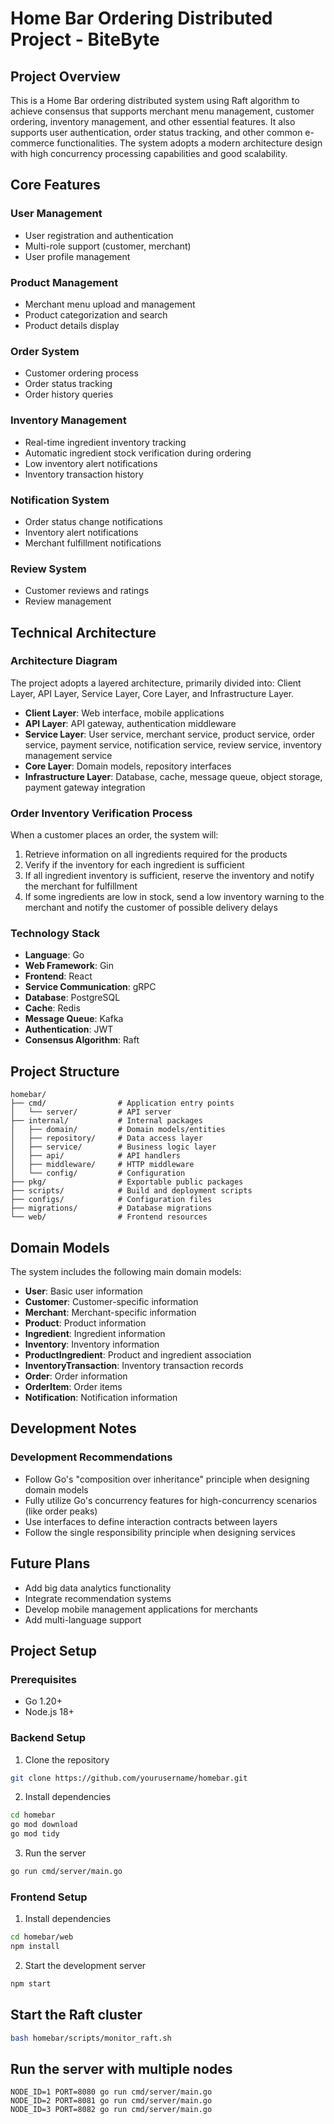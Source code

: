 
# Home Bar Ordering Distributed Project - BiteByte

## Project Overview

This is a Home Bar ordering distributed system using Raft algorithm to achieve consensus that supports merchant menu management, customer ordering, inventory management, and other essential features. It also supports user authentication, order status tracking, and other common e-commerce functionalities. The system adopts a modern architecture design with high concurrency processing capabilities and good scalability.

## Core Features

### User Management
- User registration and authentication
- Multi-role support (customer, merchant)
- User profile management

### Product Management
- Merchant menu upload and management
- Product categorization and search
- Product details display

### Order System
- Customer ordering process
- Order status tracking
- Order history queries

### Inventory Management
- Real-time ingredient inventory tracking
- Automatic ingredient stock verification during ordering
- Low inventory alert notifications
- Inventory transaction history

### Notification System
- Order status change notifications
- Inventory alert notifications
- Merchant fulfillment notifications

### Review System
- Customer reviews and ratings
- Review management

## Technical Architecture

### Architecture Diagram

The project adopts a layered architecture, primarily divided into: Client Layer, API Layer, Service Layer, Core Layer, and Infrastructure Layer.

- **Client Layer**: Web interface, mobile applications
- **API Layer**: API gateway, authentication middleware
- **Service Layer**: User service, merchant service, product service, order service, payment service, notification service, review service, inventory management service
- **Core Layer**: Domain models, repository interfaces
- **Infrastructure Layer**: Database, cache, message queue, object storage, payment gateway integration

### Order Inventory Verification Process

When a customer places an order, the system will:
1. Retrieve information on all ingredients required for the products
2. Verify if the inventory for each ingredient is sufficient
3. If all ingredient inventory is sufficient, reserve the inventory and notify the merchant for fulfillment
4. If some ingredients are low in stock, send a low inventory warning to the merchant and notify the customer of possible delivery delays

### Technology Stack

- **Language**: Go
- **Web Framework**: Gin
- **Frontend**: React
- **Service Communication**: gRPC
- **Database**: PostgreSQL
- **Cache**: Redis
- **Message Queue**: Kafka
- **Authentication**: JWT
- **Consensus Algorithm**: Raft

## Project Structure

```
homebar/
├── cmd/                # Application entry points
│   └── server/         # API server
├── internal/           # Internal packages
│   ├── domain/         # Domain models/entities
│   ├── repository/     # Data access layer
│   ├── service/        # Business logic layer
│   ├── api/            # API handlers
│   ├── middleware/     # HTTP middleware
│   └── config/         # Configuration
├── pkg/                # Exportable public packages
├── scripts/            # Build and deployment scripts
├── configs/            # Configuration files
├── migrations/         # Database migrations
└── web/                # Frontend resources
```

## Domain Models

The system includes the following main domain models:

- **User**: Basic user information
- **Customer**: Customer-specific information
- **Merchant**: Merchant-specific information
- **Product**: Product information
- **Ingredient**: Ingredient information
- **Inventory**: Inventory information
- **ProductIngredient**: Product and ingredient association
- **InventoryTransaction**: Inventory transaction records
- **Order**: Order information
- **OrderItem**: Order items
- **Notification**: Notification information

## Development Notes

### Development Recommendations

- Follow Go's "composition over inheritance" principle when designing domain models
- Fully utilize Go's concurrency features for high-concurrency scenarios (like order peaks)
- Use interfaces to define interaction contracts between layers
- Follow the single responsibility principle when designing services

## Future Plans

- Add big data analytics functionality
- Integrate recommendation systems
- Develop mobile management applications for merchants
- Add multi-language support


## Project Setup

### Prerequisites

- Go 1.20+
- Node.js 18+

### Backend Setup

1. Clone the repository

```bash
git clone https://github.com/yourusername/homebar.git
```

2. Install dependencies

```bash
cd homebar
go mod download
go mod tidy
```

3. Run the server

```bash
go run cmd/server/main.go
```

### Frontend Setup

1. Install dependencies

```bash
cd homebar/web
npm install
```

2. Start the development server

```bash
npm start
```

## Start the Raft cluster

```bash
bash homebar/scripts/monitor_raft.sh
```

## Run the server with multiple nodes

```
NODE_ID=1 PORT=8080 go run cmd/server/main.go
NODE_ID=2 PORT=8081 go run cmd/server/main.go
NODE_ID=3 PORT=8082 go run cmd/server/main.go
```


